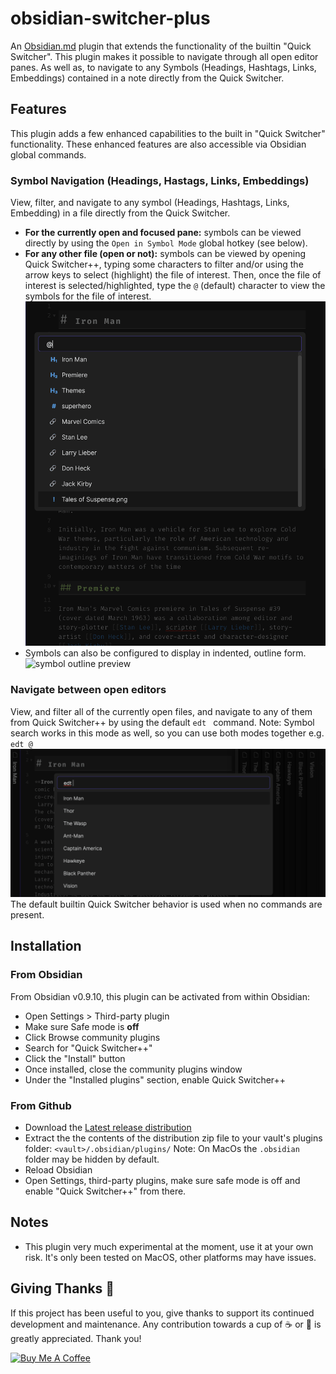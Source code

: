 # obsidian-switcher-plus
An [Obsidian.md](https://obsidian.md/) plugin that extends the functionality of the builtin "Quick Switcher". This plugin makes it possible to navigate through all open editor panes. As well as, to navigate to any Symbols (Headings, Hashtags, Links, Embeddings) contained in a note directly from the Quick Switcher.

## Features

This plugin adds a few enhanced capabilities to the built in "Quick Switcher" functionality. These enhanced features are also accessible via Obsidian global commands.

### Symbol Navigation (Headings,  Hastags, Links, Embeddings)

View, filter, and navigate to any symbol (Headings, Hashtags, Links, Embedding) in a file directly from the Quick Switcher.
  * **For the currently open and focused pane:** symbols can be viewed directly by using the `Open in Symbol Mode` global hotkey (see below).
  * **For any other file (open or not):** symbols can be viewed by opening Quick Switcher++, typing some characters to filter and/or using the arrow keys to select (highlight) the file of interest. Then, once the file of interest is selected/highlighted, type the `@` (default) character to view the symbols for the file of interest. ![symbol search preview](https://raw.githubusercontent.com/darlal/obsidian-switcher-plus/master/demo/symbolsearch.png)
  * Symbols can also be configured to display in indented, outline form. ![symbol outline preview](https://raw.githubusercontent.com/darlal/obsidian-switcher-plus/master/demo/symbol-outline.png)

### Navigate between open editors

View, and filter all of the currently open files, and navigate to any of them from Quick Switcher++ by using the default `edt ` command. Note: Symbol search works in this mode as well, so you can use both modes together e.g. `edt @` ![editor search preview](https://raw.githubusercontent.com/darlal/obsidian-switcher-plus/master/demo/edt-command.png)
The default builtin Quick Switcher behavior is used when no commands are present.

## Installation

### From Obsidian

From Obsidian v0.9.10, this plugin can be activated from within Obsidian:
- Open Settings > Third-party plugin
- Make sure Safe mode is **off**
- Click Browse community plugins
- Search for "Quick Switcher++"
- Click the "Install" button
- Once installed, close the community plugins window
- Under the "Installed plugins" section, enable Quick Switcher++

### From Github

- Download the [Latest release distribution](https://github.com/darlal/obsidian-switcher-plus/releases)
- Extract the the contents of the distribution zip file to your vault's plugins folder: `<vault>/.obsidian/plugins/`
Note: On MacOs the `.obsidian` folder may be hidden by default.
- Reload Obsidian
- Open Settings, third-party plugins, make sure safe mode is off and enable "Quick Switcher++" from there.

## Notes

* This plugin very much experimental at the moment, use it at your own risk. It's only been tested on MacOS, other platforms may have issues.

## Giving Thanks 🙏

If this project has been useful to you, give thanks to support its continued development and maintenance. Any contribution towards a cup of ☕ or 🍺 is greatly appreciated. Thank you!

[<img src="https://cdn.buymeacoffee.com/buttons/v2/default-yellow.png" alt="Buy Me A Coffee" width="150">](https://www.buymeacoffee.com/darlal)
